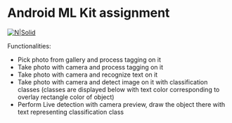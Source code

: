 # Android ML Kit assignment 
[![N|Solid](https://i.imgur.com/pmy4H6y.gif)]()

Functionalities:
  - Pick photo from gallery and process tagging on it
  - Take photo with camera and process tagging on it
  - Take photo with camera and recognize text on it
  - Take photo with camera and detect image on it with classification classes (classes are displayed below with text color corresponding to overlay rectangle color of object)
  - Perform Live detection with camera preview, draw the object there with text representing classification class
